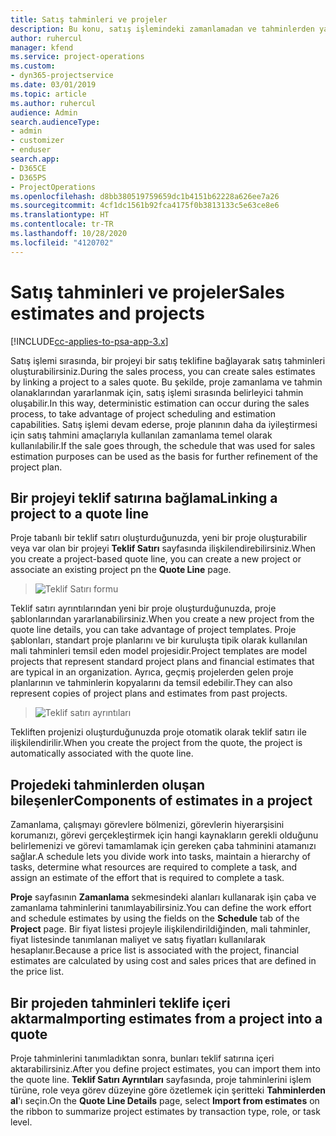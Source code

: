 ```yaml
---
title: Satış tahminleri ve projeler
description: Bu konu, satış işlemindeki zamanlamadan ve tahminlerden yararlanma hakkında bilgi sağlar.
author: ruhercul
manager: kfend
ms.service: project-operations
ms.custom:
- dyn365-projectservice
ms.date: 03/01/2019
ms.topic: article
ms.author: ruhercul
audience: Admin
search.audienceType:
- admin
- customizer
- enduser
search.app:
- D365CE
- D365PS
- ProjectOperations
ms.openlocfilehash: d8bb380519759659dc1b4151b62228a626ee7a26
ms.sourcegitcommit: 4cf1dc1561b92fca4175f0b3813133c5e63ce8e6
ms.translationtype: HT
ms.contentlocale: tr-TR
ms.lasthandoff: 10/28/2020
ms.locfileid: "4120702"
---
```

# <a name="sales-estimates-and-projects"></a><span data-ttu-id="07d1d-103">Satış tahminleri ve projeler</span><span class="sxs-lookup"><span data-stu-id="07d1d-103">Sales estimates and projects</span></span>

[!INCLUDE[cc-applies-to-psa-app-3.x](../includes/cc-applies-to-psa-app-3x.md)]

<span data-ttu-id="07d1d-104">Satış işlemi sırasında, bir projeyi bir satış teklifine bağlayarak satış tahminleri oluşturabilirsiniz.</span><span class="sxs-lookup"><span data-stu-id="07d1d-104">During the sales process, you can create sales estimates by linking a project to a sales quote.</span></span> <span data-ttu-id="07d1d-105">Bu şekilde, proje zamanlama ve tahmin olanaklarından yararlanmak için, satış işlemi sırasında belirleyici tahmin oluşabilir.</span><span class="sxs-lookup"><span data-stu-id="07d1d-105">In this way, deterministic estimation can occur during the sales process, to take advantage of project scheduling and estimation capabilities.</span></span> <span data-ttu-id="07d1d-106">Satış işlemi devam ederse, proje planının daha da iyileştirmesi için satış tahmini amaçlarıyla kullanılan zamanlama temel olarak kullanılabilir.</span><span class="sxs-lookup"><span data-stu-id="07d1d-106">If the sale goes through, the schedule that was used for sales estimation purposes can be used as the basis for further refinement of the project plan.</span></span>

## <a name="linking-a-project-to-a-quote-line"></a><span data-ttu-id="07d1d-107">Bir projeyi teklif satırına bağlama</span><span class="sxs-lookup"><span data-stu-id="07d1d-107">Linking a project to a quote line</span></span>

<span data-ttu-id="07d1d-108">Proje tabanlı bir teklif satırı oluşturduğunuzda, yeni bir proje oluşturabilir veya var olan bir projeyi **Teklif Satırı** sayfasında ilişkilendirebilirsiniz.</span><span class="sxs-lookup"><span data-stu-id="07d1d-108">When you create a project-based quote line, you can create a new project or associate an existing project pn the **Quote Line** page.</span></span> 

> ![Teklif Satırı formu](media/project-8.png)
 
<span data-ttu-id="07d1d-110">Teklif satırı ayrıntılarından yeni bir proje oluşturduğunuzda, proje şablonlarından yararlanabilirsiniz.</span><span class="sxs-lookup"><span data-stu-id="07d1d-110">When you create a new project from the quote line details, you can take advantage of project templates.</span></span> <span data-ttu-id="07d1d-111">Proje şablonları, standart proje planlarını ve bir kuruluşta tipik olarak kullanılan mali tahminleri temsil eden model projesidir.</span><span class="sxs-lookup"><span data-stu-id="07d1d-111">Project templates are model projects that represent standard project plans and financial estimates that are typical in an organization.</span></span> <span data-ttu-id="07d1d-112">Ayrıca, geçmiş projelerden gelen proje planlarının ve tahminlerin kopyalarını da temsil edebilir.</span><span class="sxs-lookup"><span data-stu-id="07d1d-112">They can also represent copies of project plans and estimates from past projects.</span></span>

> ![Teklif satırı ayrıntıları](media/project-9.png)
  
<span data-ttu-id="07d1d-114">Tekliften projenizi oluşturduğunuzda proje otomatik olarak teklif satırı ile ilişkilendirilir.</span><span class="sxs-lookup"><span data-stu-id="07d1d-114">When you create the project from the quote, the project is automatically associated with the quote line.</span></span>

## <a name="components-of-estimates-in-a-project"></a><span data-ttu-id="07d1d-115">Projedeki tahminlerden oluşan bileşenler</span><span class="sxs-lookup"><span data-stu-id="07d1d-115">Components of estimates in a project</span></span>

<span data-ttu-id="07d1d-116">Zamanlama, çalışmayı görevlere bölmenizi, görevlerin hiyerarşisini korumanızı, görevi gerçekleştirmek için hangi kaynakların gerekli olduğunu belirlemenizi ve görevi tamamlamak için gereken çaba tahminini atamanızı sağlar.</span><span class="sxs-lookup"><span data-stu-id="07d1d-116">A schedule lets you divide work into tasks, maintain a hierarchy of tasks, determine what resources are required to complete a task, and assign an estimate of the effort that is required to complete a task.</span></span>

<span data-ttu-id="07d1d-117">**Proje** sayfasının **Zamanlama** sekmesindeki alanları kullanarak işin çaba ve zamanlama tahminlerini tanımlayabilirsiniz.</span><span class="sxs-lookup"><span data-stu-id="07d1d-117">You can define the work effort and schedule estimates by using the fields on the **Schedule** tab of the **Project** page.</span></span> <span data-ttu-id="07d1d-118">Bir fiyat listesi projeyle ilişkilendirildiğinden, mali tahminler, fiyat listesinde tanımlanan maliyet ve satış fiyatları kullanılarak hesaplanır.</span><span class="sxs-lookup"><span data-stu-id="07d1d-118">Because a price list is associated with the project, financial estimates are calculated by using cost and sales prices that are defined in the price list.</span></span>

## <a name="importing-estimates-from-a-project-into-a-quote"></a><span data-ttu-id="07d1d-119">Bir projeden tahminleri teklife içeri aktarma</span><span class="sxs-lookup"><span data-stu-id="07d1d-119">Importing estimates from a project into a quote</span></span>

<span data-ttu-id="07d1d-120">Proje tahminlerini tanımladıktan sonra, bunları teklif satırına içeri aktarabilirsiniz.</span><span class="sxs-lookup"><span data-stu-id="07d1d-120">After you define project estimates, you can import them into the quote line.</span></span> <span data-ttu-id="07d1d-121">**Teklif Satırı Ayrıntıları** sayfasında, proje tahminlerini işlem türüne, role veya görev düzeyine göre özetlemek için şeritteki **Tahminlerden al**'ı seçin.</span><span class="sxs-lookup"><span data-stu-id="07d1d-121">On the **Quote Line Details** page, select **Import from estimates** on the ribbon to summarize project estimates by transaction type, role, or task level.</span></span>
